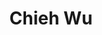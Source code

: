 ---
layout: page
title: Chieh Wu
order: 2020-08
grad_date: 'Aug 2020'
lastname: Wu
description: Postdoc Graduate
importance: 1
category: work
current: false 
position: Graduate
current_pos: Northeastern Univ.
Thesis: Learning Representations via Kernel Dependence Measure
---